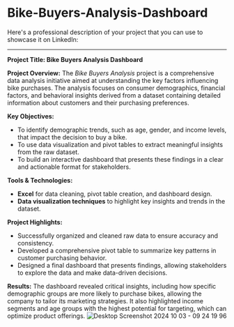 # Bike-Buyers-Analysis-Dashboard
Here's a professional description of your project that you can use to showcase it on LinkedIn:

---

**Project Title: Bike Buyers Analysis Dashboard**

**Project Overview:**
The *Bike Buyers Analysis* project is a comprehensive data analysis initiative aimed at understanding the key factors influencing bike purchases. The analysis focuses on consumer demographics, financial factors, and behavioral insights derived from a dataset containing detailed information about customers and their purchasing preferences.

**Key Objectives:**
- To identify demographic trends, such as age, gender, and income levels, that impact the decision to buy a bike.
- To use data visualization and pivot tables to extract meaningful insights from the raw dataset.
- To build an interactive dashboard that presents these findings in a clear and actionable format for stakeholders.

**Tools & Technologies:**
- **Excel** for data cleaning, pivot table creation, and dashboard design.
- **Data visualization techniques** to highlight key insights and trends in the dataset.

**Project Highlights:**
- Successfully organized and cleaned raw data to ensure accuracy and consistency.
- Developed a comprehensive pivot table to summarize key patterns in customer purchasing behavior.
- Designed a final dashboard that presents findings, allowing stakeholders to explore the data and make data-driven decisions.

**Results:**
The dashboard revealed critical insights, including how specific demographic groups are more likely to purchase bikes, allowing the company to tailor its marketing strategies. It also highlighted income segments and age groups with the highest potential for targeting, which can optimize product offerings.
![Desktop Screenshot 2024 10 03 - 09 24 19 96](https://github.com/user-attachments/assets/39f3af30-a666-472a-895e-0b0c5472de72)

